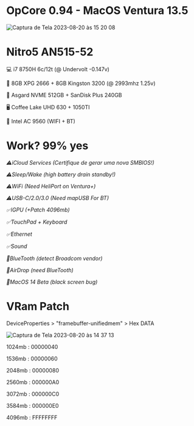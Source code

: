 # OpCore 0.94 - MacOS Ventura 13.5
![Captura de Tela 2023-08-20 às 15 20 08](https://github.com/tchozen/Nitro5_Ventura-0.94/assets/25504430/6e475c16-ea5b-499c-89cb-e36e15c26f48)

# Nitro5 AN515-52
:computer: i7 8750H 6c/12t (@ Undervolt -0.147v)

:floppy_disk: 8GB XPG 2666 + 8GB Kingston 3200 (@ 2993mhz 1.25v)

:floppy_disk: Asgard NVME 512GB + SanDisk Plus 240GB

:desktop_computer: Coffee Lake UHD 630 + 1050TI 

:signal_strength: Intel AC 9560 (WIFI + BT)


# Work? 99% yes

*:warning:iCloud Services (Certifique de gerar uma nova SMBIOS!)*

*:warning:Sleep/Wake (high battery drain standby!)*

*:warning:WiFi (Need HeliPort on Ventura+)*

*:warning:USB-C/2.0/3.0 (Need mapUSB For BT)*

*:white_check_mark:iGPU (+Patch 4096mb)*

*:white_check_mark:TouchPad + Keyboard*

*:white_check_mark:Ethernet*

*:white_check_mark:Sound* 

*:no_entry_sign:BlueTooth (detect Broadcom vendor)*

*:no_entry_sign:AirDrop (need BlueTooth)*

*:no_entry_sign:MacOS 14 Beta (black screen bug)*

# VRam Patch

DeviceProperties > "framebuffer-unifiedmem" > Hex DATA

![Captura de Tela 2023-08-20 às 14 37 13](https://github.com/tchozen/Nitro5_Ventura-0.94/assets/25504430/2fd1cbce-bdcc-4867-8a1d-624d1f7d0215)

1024mb : 00000040

1536mb : 00000060 

2048mb : 00000080 

2560mb : 000000A0 

3072mb : 000000C0 

3584mb : 000000E0 

4096mb : FFFFFFFF 

